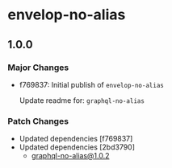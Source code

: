 # envelop-no-alias

## 1.0.0
### Major Changes

- f769837: Initial publish of `envelop-no-alias`
  
  Update readme for: `graphql-no-alias`

### Patch Changes

- Updated dependencies [f769837]
- Updated dependencies [2bd3790]
  - graphql-no-alias@1.0.2
